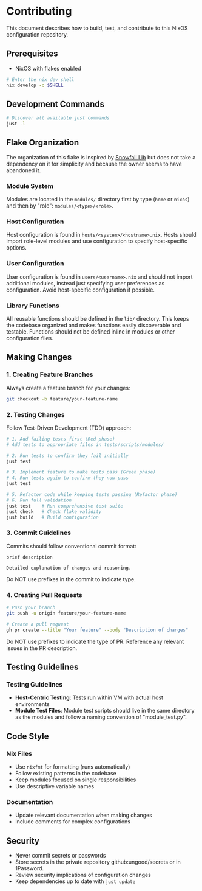# Contributing

This document describes how to build, test, and contribute to this NixOS configuration repository.

## Prerequisites

- NixOS with flakes enabled

```bash
# Enter the nix dev shell
nix develop -c $SHELL
```

## Development Commands

```bash
# Discover all available just commands
just -l
```

## Flake Organization

The organization of this flake is inspired by [Snowfall Lib](https://github.com/snowfallorg/lib)
but does not take a dependency on it for simplicity and because the owner seems to have abandoned
it.

### Module System

Modules are located in the `modules/` directory first by type (`home` or `nixos`) and then by
"role": `modules/<type>/<role>`.

### Host Configuration

Host configuration is found in `hosts/<system>/<hostname>.nix`. Hosts should import role-level
modules and use configuration to specify host-specific options.

### User Configuration

User configuration is found in `users/<username>.nix` and should not import additional modules,
instead just specifying user preferences as configuration. Avoid host-specific configuration if
possible.

### Library Functions

All reusable functions should be defined in the `lib/` directory. This keeps the codebase
organized and makes functions easily discoverable and testable. Functions should not be defined
inline in modules or other configuration files.

## Making Changes

### 1. Creating Feature Branches

Always create a feature branch for your changes:

```bash
git checkout -b feature/your-feature-name
```

### 2. Testing Changes

Follow Test-Driven Development (TDD) approach:

```bash
# 1. Add failing tests first (Red phase)
# Add tests to appropriate files in tests/scripts/modules/

# 2. Run tests to confirm they fail initially
just test

# 3. Implement feature to make tests pass (Green phase)
# 4. Run tests again to confirm they now pass
just test

# 5. Refactor code while keeping tests passing (Refactor phase)
# 6. Run full validation
just test    # Run comprehensive test suite
just check   # Check flake validity
just build   # Build configuration
```

### 3. Commit Guidelines

Commits should follow conventional commit format:

```
brief description

Detailed explanation of changes and reasoning.
```

Do NOT use prefixes in the commit to indicate type.

### 4. Creating Pull Requests

```bash
# Push your branch
git push -u origin feature/your-feature-name

# Create a pull request
gh pr create --title "Your feature" --body "Description of changes"
```

Do NOT use prefixes to indicate the type of PR. Reference any relevant issues in the PR description.


## Testing Guidelines

### Testing Guidelines
- **Host-Centric Testing**: Tests run within VM with actual host environments
- **Module Test Files**: Module test scripts should live in the same directory as the modules and
follow a naming convention of "module_test.py".

## Code Style

### Nix Files

- Use `nixfmt` for formatting (runs automatically)
- Follow existing patterns in the codebase
- Keep modules focused on single responsibilities
- Use descriptive variable names

### Documentation

- Update relevant documentation when making changes
- Include comments for complex configurations

## Security

- Never commit secrets or passwords
- Store secrets in the private repository github:ungood/secrets or in 1Password.
- Review security implications of configuration changes
- Keep dependencies up to date with `just update`
